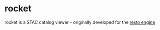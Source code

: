 # rocket
rocket is a STAC catalog viewer - originally developed for the [resto engine](https://github.com/jjrom/resto)

